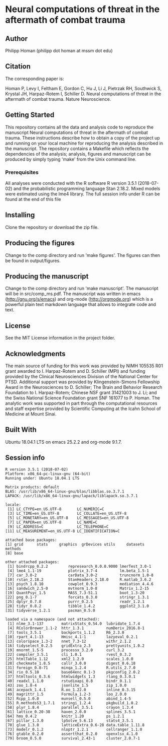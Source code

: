 
# Neural computations of threat in the aftermath of combat trauma



## Author

Philipp Homan (philipp dot homan at mssm dot edu)


## Citation

The corresponding paper is:

Homan P, Levy I, Feltham E, Gordon C, Hu J, Li J, Pietrzak RH, Southwick
S, Krystal JH, Harpaz-Rotem I, Schiller D. Neural computations of threat
in the aftermath of combat trauma. Nature Neuroscience.


## Getting Started

This repository contains all the data and analysis code to reproduce the
manuscript Neural computations of threat in the aftermath of combat
trauma. These instructions describe how to obtain a copy of the project
up and running on your local machine for reproducing the analysis
described in the manuscript. The repository contains a Makefile which
reflects the dependencies of the analysis; analysis, figures and
manuscript can be produced by simply typing 'make' from the Unix command
line.


### Prerequisites

All analyses were conducted with the R software 
R version 3.5.1 (2018-07-02) and the probabilistic
programming language Stan
2.18.2. Mixed models were estimated
using the lme4 library. The full session info under R can be found at
the end of this file


## Installing

Clone the repository or download the zip file.


## Producing the figures

Change to the comp directory and run 'make figures'. The figures can then
be found in output/figures.


## Producing the manuscript

Change to the comp directory and run 'make manuscript'. The manuscript
will be in src/comp\_ms.pdf. The manuscript was written in emacs
(<http://gnu.org/s/emacs>) and org-mode (<http://orgmode.org>) which is a
powerful plain text markdown language that allows to integrate code and
text.


## License

See the MIT License information in the project folder.


## Acknowledgments

The main source of funding for this work was provided by NIMH 105535 R01
grant awarded to I. Harpaz-Rotem and D. Schiller (MPI) and funding
provided by the Clinical Neurosciences Division of the National Center
for PTSD. Additional support was provided by Klingenstein-Simons
Fellowship Award in the Neurosciences to D. Schiller; The Brain and
Behavior Research Foundation to I. Harpaz-Rotem; Chinese NSF grant
31421003 to J. Li; and the Swiss National Science Foundation grant SNF
161077 to P. Homan. The analytic work was supported in part through the
computational resources and staff expertise provided by Scientific
Computing at the Icahn School of Medicine at Mount Sinai.


## Built With

Ubuntu 18.04.1 LTS on emacs
25.2.2 and org-mode
9.1.7.

## Session info

    R version 3.5.1 (2018-07-02)
    Platform: x86_64-pc-linux-gnu (64-bit)
    Running under: Ubuntu 18.04.1 LTS
    
    Matrix products: default
    BLAS: /usr/lib/x86_64-linux-gnu/blas/libblas.so.3.7.1
    LAPACK: /usr/lib/x86_64-linux-gnu/lapack/liblapack.so.3.7.1
    
    locale:
     [1] LC_CTYPE=en_US.UTF-8       LC_NUMERIC=C              
     [3] LC_TIME=en_US.UTF-8        LC_COLLATE=en_US.UTF-8    
     [5] LC_MONETARY=en_US.UTF-8    LC_MESSAGES=en_US.UTF-8   
     [7] LC_PAPER=en_US.UTF-8       LC_NAME=C                 
     [9] LC_ADDRESS=C               LC_TELEPHONE=C            
    [11] LC_MEASUREMENT=en_US.UTF-8 LC_IDENTIFICATION=C       
    
    attached base packages:
    [1] grid      stats     graphics  grDevices utils     datasets  methods  
    [8] base     
    
    other attached packages:
     [1] bindrcpp_0.2.2         represearch_0.0.0.9000 lmerTest_3.0-1        
     [4] lme4_1.1-19            plotrix_3.7-4          lm.beta_1.5-1         
     [7] car_3.0-2              carData_3.0-2          truncnorm_1.0-8       
    [10] rstan_2.18.2           StanHeaders_2.18.0     R.matlab_3.6.2        
    [13] psych_1.8.10           cowplot_0.9.3          mediation_4.4.6       
    [16] sandwich_2.5-0         mvtnorm_1.0-8          Matrix_1.2-15         
    [19] QuantPsyc_1.5          MASS_7.3-51.1          boot_1.3-20           
    [22] png_0.1-7              forcats_0.3.0          stringr_1.3.1         
    [25] dplyr_0.7.8            purrr_0.2.5            readr_1.2.1           
    [28] tidyr_0.8.2            tibble_1.4.2           ggplot2_3.1.0         
    [31] tidyverse_1.2.1        pacman_0.5.0          
    
    loaded via a namespace (and not attached):
     [1] nlme_3.1-137        matrixStats_0.54.0  lubridate_1.7.4    
     [4] RColorBrewer_1.1-2  httr_1.3.1          numDeriv_2016.8-1  
     [7] tools_3.5.1         backports_1.1.2     R6_2.3.0           
    [10] rpart_4.1-13        Hmisc_4.1-1         lazyeval_0.2.1     
    [13] colorspace_1.3-2    nnet_7.3-12         withr_2.1.2        
    [16] tidyselect_0.2.5    gridExtra_2.3       prettyunits_1.0.2  
    [19] mnormt_1.5-5        processx_3.2.0      curl_3.2           
    [22] compiler_3.5.1      cli_1.0.1           rvest_0.3.2        
    [25] htmlTable_1.12      xml2_1.2.0          scales_1.0.0       
    [28] checkmate_1.8.5     callr_3.0.0         digest_0.6.18      
    [31] foreign_0.8-71      minqa_1.2.4         R.utils_2.7.0      
    [34] rio_0.5.10          base64enc_0.1-3     pkgconfig_2.0.2    
    [37] htmltools_0.3.6     htmlwidgets_1.3     rlang_0.3.0.1      
    [40] readxl_1.1.0        rstudioapi_0.8      bindr_0.1.1        
    [43] zoo_1.8-4           jsonlite_1.5        zip_1.0.0          
    [46] acepack_1.4.1       R.oo_1.22.0         inline_0.3.15      
    [49] magrittr_1.5        Formula_1.2-3       loo_2.0.0          
    [52] Rcpp_1.0.0          munsell_0.5.0       abind_1.4-5        
    [55] R.methodsS3_1.7.1   stringi_1.2.4       pkgbuild_1.0.2     
    [58] plyr_1.8.4          parallel_3.5.1      crayon_1.3.4       
    [61] lattice_0.20-38     haven_2.0.0         splines_3.5.1      
    [64] hms_0.4.2           knitr_1.20          ps_1.2.1           
    [67] pillar_1.3.0        lpSolve_5.6.13      stats4_3.5.1       
    [70] glue_1.3.0          latticeExtra_0.6-28 data.table_1.11.8  
    [73] modelr_0.1.2        nloptr_1.2.1        cellranger_1.1.0   
    [76] gtable_0.2.0        assertthat_0.2.0    openxlsx_4.1.0     
    [79] broom_0.5.0         survival_2.43-1     cluster_2.0.7-1

